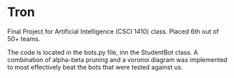 # Tron
Final Project for Artificial Intelligence (CSCI 1410) class. Placed 6th out of 50+ teams.

The code is located in the bots.py file, inn the StudentBot class. A combination of alpha-beta pruning and a voronoi diagram
was implemented to most effectively beat the bots that were tested against us.
